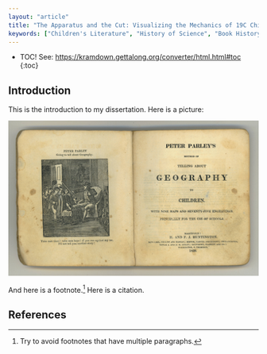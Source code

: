 ```yaml
---
layout: "article"
title: "The Apparatus and the Cut: Visualizing the Mechanics of 19C Children's Literature"
keywords: ["Children's Literature", "History of Science", "Book History"]
---
```


* TOC! See: https://kramdown.gettalong.org/converter/html.html#toc
{:toc}

Introduction
------------

This is the introduction to my dissertation. Here is a picture:

![Method of telling about geography](img/parley-geography.jpg)

And here is a footnote.[^0] Here is a citation. 


<!-- kramdown will do notes in order of appearance; anchors are arbitrary -->

References
----------

[^0]: Try to avoid footnotes that have multiple paragraphs.
